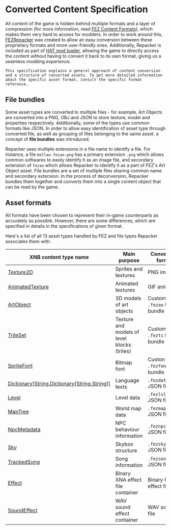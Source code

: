 # Converted Content Specification

All content of the game is hidden behind multiple formats and a layer of compression (for more information, read [FEZ Content Formats](/wiki/game/content_formats)), which makes them very hard to access for modders. In order to work around this, [FEZRepacker](https://github.com/FEZModding/FEZRepacker) was created to allow an easy conversion between these proprietary formats and more user-friendly ones. Additionally, Repacker is included as part of [HAT mod loader](https://github.com/FEZModding/HAT), allowing the game to directly access the content without having to convert it back to its own format, giving us a seamless modding experience.

```note
This specification explains a general approach of content conversion and a structure of converted assets. To get more detailed information about the specific asset format, consult the specific format reference.
```

## File bundles

Some asset types are converted to multiple files - for example, Art Objects are converted into a PNG, OBJ and JSON to store texture, model and properties respectively. Additionally, some of the types use common formats like JSON. In order to allow easy identification of asset type through converted file, as well as grouping of files belonging to the same asset, a concept of **file bundles** was introduced.

Repacker uses multiple extensions in a file name to identify a file. For instance, a file `bellao.fezao.png` has a primary extension `.png` which allows common softwares to easily identify it as an image file, and secondary extension of `fezao` which allows Repacker to identify it as a part of FEZ's Art Object asset. File bundles are a set of multiple files sharing common name and secondary extension. In the process of deconversion, Repacker bundles them together and converts them into a single content object that can be read by the game.

## Asset formats

All formats have been chosen to represent their in-game counterparts as accurately as possible. However, there are some differences, which are specified in details in the specifications of given format.

Here's a list of all 13 asset types handled by FEZ and file types Repacker associates them with:

|XNB content type name|Main purpose|Conversion format|
|-|-|-|
|[Texture2D](/wiki/content/formats/texture2d)|Sprites and textures|PNG images|
|[AnimatedTexture](/wiki/content/formats/animatedtexture)|Animated textures|GIF animation|
|[ArtObject](/wiki/content/formats/fezao)|3D models of art objects|Custom `.fezao` file bundle|
|[TrileSet](/wiki/content/formats/fezts)|Texture and models of level blocks (triles)|Custom `.fezts` file bundle|
|[SpriteFont](/wiki/content/formats/fezfont)|Bitmap font|Custon `.fezfont` file bundle|
|[Dictionary\[String,Dictionary\[String,String\]\]](/wiki/content/formats/fezdata)|Language texts|`.fezdata.json` JSON file|
|[Level](/wiki/content/formats/fezlvl)|Level data|`.fezlvl.json` JSON file|
|[MapTree](/wiki/content/formats/fezmap)|World map data|`.fezmap.json` JSON file|
|[NpcMetadata](/wiki/content/formats/feznpc)|NPC behaviour information|`.feznpc.json` JSON file|
|[Sky](/wiki/content/formats/fezsky)|Skybox structure|`.fezsky.json` JSON file|
|[TrackedSong](/wiki/content/formats/fezsong)|Song information|`.fezsong.json` JSON file|
|[Effect](/wiki/content/formats/fxc)|Binary XNA effect file container|Binary FNA effect file|
|[SoundEffect](/wiki/content/formats/sound)|WAV sound effect container|WAV sound file|
